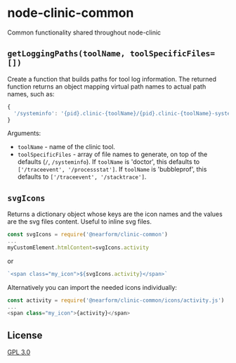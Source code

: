 # node-clinic-common

Common functionality shared throughout node-clinic

## `getLoggingPaths(toolName, toolSpecificFiles=[])`

Create a function that builds paths for tool log information. The returned function returns an object mapping virtual path names to actual path names, such as:

```js
{
  '/systeminfo': '{pid}.clinic-{toolName}/{pid}.clinic-{toolName}-systeminfo'
}
```

Arguments:
  - `toolName` - name of the clinic tool.
  - `toolSpecificFiles` - array of file names to generate, on top of the defaults (`/`, `/systeminfo`).
    If `toolName` is 'doctor', this defaults to `['/traceevent', '/processstat']`.
    If `toolName` is 'bubbleprof', this defaults to `['/traceevent', '/stacktrace']`.


## `svgIcons`
Returns a dictionary object whose keys are the icon names and the values are the svg files content.
Useful to inline svg files.

```js
const svgIcons = require('@nearform/clinic-common')
...
myCustomElement.htmlContent=svgIcons.activity
```

or

```js
`<span class="my_icon">${svgIcons.activity}</span>`
```


Alternatively you can import the needed icons individually:
```js
const activity = require('@nearform/clinic-common/icons/activity.js')
...
<span class="my_icon">{activity}</span>
```


## License

[GPL 3.0](LICENSE)
